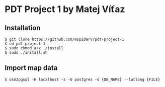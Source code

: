 # PDT Project 1 by Matej Víťaz

## Installation
```
$ git clone https://github.com/mspiderv/pdt-project-1
$ cd pdt-project-1
$ sudo chmod a+x ./install
$ sudo ./install.sh
```

## Import map data
```
$ osm2pgsql -H localhost -s -U postgres -d {DB_NAME} --latlong {FILE}
```
